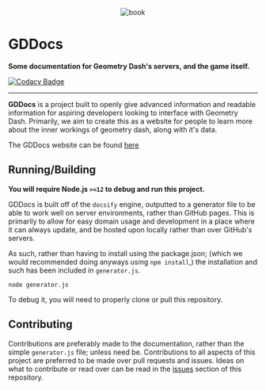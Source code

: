 <p align="center">
  <img src="https://github.com/gd-programming/gd.docs/blob/main/assets/gddocs-icon.png?raw=true" alt="book"/>
</p>

# GDDocs

**Some documentation for Geometry Dash's servers, and the game itself.**

[![Codacy Badge](https://api.codacy.com/project/badge/Grade/9badf0ef98b242a7883c6dbd4e6c9443)](https://www.codacy.com?utm_source=github.com&amp;utm_medium=referral&amp;utm_content=gd-programming/gddocs&amp;utm_campaign=Badge_Grade)

----

**GDDocs** is a project built to openly give advanced information and readable information for aspiring developers looking to interface with Geometry Dash. Primarily, we aim to create this as a website for people to learn more about the inner workings of geometry dash, along with it's data.

The GDDocs website can be found [here](https://docs.gdprogra.me/#/)

## Running/Building
**You will require Node.js `>=12` to debug and run this project.**

GDDocs is built off of the `docsify` engine, outputted to a generator file to be able to work well on server environments, rather than GitHub pages. This is primarily to allow for easy domain usage and development in a place where it can always update, and be hosted upon locally rather than over GitHub's servers.

As such, rather than having to install using the package.json; (which we would recommended doing anyways using `npm install`,) the installation and such has been included in `generator.js`.

```plain
node generator.js
```

To debug it, you will need to properly clone or pull this repository.

## Contributing

Contributions are preferably made to the documentation, rather than the simple `generator.js` file; unless need be. Contributions to all aspects of this project are preferred to be made over pull requests and issues. Ideas on what to contribute or read over can be read in the [issues](https://github.com/gd-programming/gddocs/issues) section of this repository.


